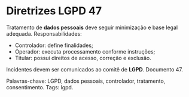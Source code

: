 # Diretrizes LGPD 47

Tratamento de **dados pessoais** deve seguir minimização e base legal adequada.
Responsabilidades:
- Controlador: define finalidades;
- Operador: executa processamento conforme instruções;
- Titular: possui direitos de acesso, correção e exclusão.

Incidentes devem ser comunicados ao comitê de **LGPD**. Documento 47.

Palavras-chave: LGPD, dados pessoais, controlador, tratamento, consentimento.
Tags: lgpd.
